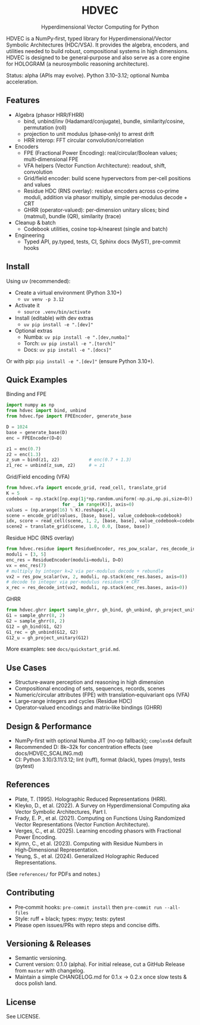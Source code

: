 <div align="center">

# HDVEC

Hyperdimensional Vector Computing for Python

</div>

HDVEC is a NumPy‑first, typed library for Hyperdimensional/Vector Symbolic Architectures (HDC/VSA). It provides the algebra, encoders, and utilities needed to build robust, compositional systems in high dimensions. HDVEC is designed to be general‑purpose and also serve as a core engine for HOLOGRAM (a neurosymbolic reasoning architecture).

Status: alpha (APIs may evolve). Python 3.10–3.12; optional Numba acceleration.

## Features

- Algebra (phasor HRR/FHRR)
  - bind, unbind/inv (Hadamard/conjugate), bundle, similarity/cosine, permutation (roll)
  - projection to unit modulus (phase‑only) to arrest drift
  - HRR interop: FFT circular convolution/correlation
- Encoders
  - FPE (Fractional Power Encoding): real/circular/Boolean values; multi‑dimensional FPE
  - VFA helpers (Vector Function Architecture): readout, shift, convolution
  - Grid/field encoder: build scene hypervectors from per‑cell positions and values
  - Residue HDC (RNS overlay): residue encoders across co‑prime moduli, addition via phasor multiply, simple per‑modulus decode + CRT
  - GHRR (operator‑valued): per‑dimension unitary slices; bind (matmul), bundle (QR), similarity (trace)
- Cleanup & batch
  - Codebook utilities, cosine top‑k/nearest (single and batch)
- Engineering
  - Typed API, py.typed, tests, CI, Sphinx docs (MyST), pre‑commit hooks

## Install

Using uv (recommended):

- Create a virtual environment (Python 3.10+)
  - `uv venv -p 3.12`
- Activate it
  - `source .venv/bin/activate`
- Install (editable) with dev extras
  - `uv pip install -e ".[dev]"`
- Optional extras
  - Numba: `uv pip install -e ".[dev,numba]"`
  - Torch: `uv pip install -e ".[torch]"`
  - Docs: `uv pip install -e ".[docs]"`

Or with pip: `pip install -e ".[dev]"` (ensure Python 3.10+).

## Quick Examples

Binding and FPE

```python
import numpy as np
from hdvec import bind, unbind
from hdvec.fpe import FPEEncoder, generate_base

D = 1024
base = generate_base(D)
enc = FPEEncoder(D=D)

z1 = enc(0.7)
z2 = enc(1.3)
z_sum = bind(z1, z2)           # enc(0.7 + 1.3)
z1_rec = unbind(z_sum, z2)     # ≈ z1
```

Grid/Field encoding (VFA)

```python
from hdvec.vfa import encode_grid, read_cell, translate_grid
K = 5
codebook = np.stack([np.exp(1j*np.random.uniform(-np.pi,np.pi,size=D)).astype(np.complex64)
                     for _ in range(K)], axis=0)
values = (np.arange(16) % K).reshape(4,4)
scene = encode_grid(values, [base, base], value_codebook=codebook)
idx, score = read_cell(scene, 1, 2, [base, base], value_codebook=codebook)
scene2 = translate_grid(scene, 1.0, 0.0, [base, base])
```

Residue HDC (RNS overlay)

```python
from hdvec.residue import ResidueEncoder, res_pow_scalar, res_decode_int
moduli = [3, 5]
enc_res = ResidueEncoder(moduli=moduli, D=D)
vx = enc_res(7)
# multiply by integer k=2 via per‑modulus decode + rebundle
vx2 = res_pow_scalar(vx, 2, moduli, np.stack(enc_res.bases, axis=0))
# decode to integer via per‑modulus residues + CRT
x_rec = res_decode_int(vx2, moduli, np.stack(enc_res.bases, axis=0))
```

GHRR

```python
from hdvec.ghrr import sample_ghrr, gh_bind, gh_unbind, gh_project_unitary
G1 = sample_ghrr(8, 2)
G2 = sample_ghrr(8, 2)
G12 = gh_bind(G1, G2)
G1_rec = gh_unbind(G12, G2)
G12_u = gh_project_unitary(G12)
```

More examples: see `docs/quickstart_grid.md`.

## Use Cases

- Structure‑aware perception and reasoning in high dimension
- Compositional encoding of sets, sequences, records, scenes
- Numeric/circular attributes (FPE) with translation‑equivariant ops (VFA)
- Large‑range integers and cycles (Residue HDC)
- Operator‑valued encodings and matrix‑like bindings (GHRR)

## Design & Performance

- NumPy‑first with optional Numba JIT (no‑op fallback); `complex64` default
- Recommended D: 8k–32k for concentration effects (see docs/HDVEC_SCALING.md)
- CI: Python 3.10/3.11/3.12; lint (ruff), format (black), types (mypy), tests (pytest)

## References

- Plate, T. (1995). Holographic Reduced Representations (HRR).
- Kleyko, D., et al. (2022). A Survey on Hyperdimensional Computing aka Vector Symbolic Architectures, Part I.
- Frady, E. P., et al. (2021). Computing on Functions Using Randomized Vector Representations (Vector Function Architecture).
- Verges, C., et al. (2025). Learning encoding phasors with Fractional Power Encoding.
- Kymn, C., et al. (2023). Computing with Residue Numbers in High‑Dimensional Representation.
- Yeung, S., et al. (2024). Generalized Holographic Reduced Representations.

(See `references/` for PDFs and notes.)

## Contributing

- Pre‑commit hooks: `pre-commit install` then `pre-commit run --all-files`
- Style: ruff + black; types: mypy; tests: pytest
- Please open issues/PRs with repro steps and concise diffs.

## Versioning & Releases

- Semantic versioning.
- Current version: 0.1.0 (alpha). For initial release, cut a GitHub Release from `master` with changelog.
- Maintain a simple CHANGELOG.md for 0.1.x → 0.2.x once slow tests & docs polish land.

## License

See LICENSE.
